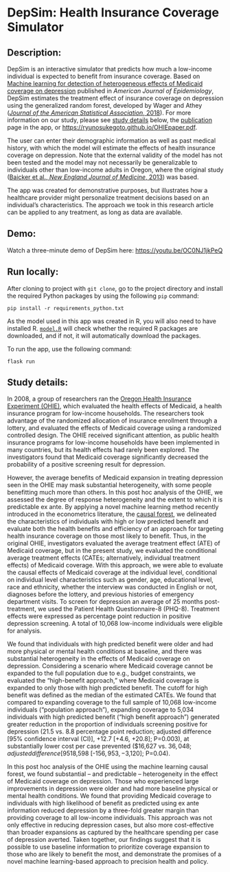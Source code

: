 # DepSim: Health Insurance Coverage Simulator
## Description:
DepSim is an interactive simulator that predicts how much a low-income individual is expected to benefit from insurance coverage. Based on <a href="https://academic.oup.com/aje/article/193/7/951/7612960" target="_blank">Machine learning for detection of heterogeneous effects of Medicaid coverage on depression</a> published in <i>American Journal of Epidemiology</i>, DepSim estimates the treatment effect of insurance coverage on depression using the generalized random forest, developed by Wager and Athey (<a href="https://www.tandfonline.com/doi/abs/10.1080/01621459.2017.1319839?journalCode=uasa20"><i>Journal of the American Statistical Association</i>, 2018</a>). For more information on our study, please see [study details](#study-details) below, the <a href="templates/publication.html">publication</a> page in the app, or https://ryunosukegoto.github.io/OHIEpaper.pdf.

The user can enter their demographic information as well as past medical history, with which the model will estimate the effects of health insurance coverage on depression. Note that the external validity of the model has not been tested and the model may not necessarily be generalizable to individuals other than low-income adults in Oregon, where the original study (<a href="https://www.nejm.org/doi/full/10.1056/NEJMsa1212321">Baicker et al., <i>New England Journal of Medicine</i>, 2013</a>) was based.

The app was created for demonstrative purposes, but illustrates how a healthcare provider might personalize treatment decisions based on an individual’s characteristics. The approach we took in this research article can be applied to any treatment, as long as data are available.

## Demo:
Watch a three-minute demo of DepSim here: <a href="https://youtu.be/OC0NJ1jkPeQ">https://youtu.be/OC0NJ1jkPeQ</a>

## Run locally:
After cloning to project with ```git clone```, go to the project directory and install the required Python packages by using the following ```pip``` command:
```
pip install -r requirements_python.txt
```

As the model used in this app was created in R, you will also need to have installed R. <a href="model.R">```model.R```</a> will check whether the required R packages are downloaded, and if not, it will automatically download the packages.

To run the app, use the following command:
```
flask run
```

## Study details:
In 2008, a group of researchers ran the <a href="https://www.nejm.org/doi/full/10.1056/NEJMsa1212321">Oregon Health Insurance Experiment (OHIE)</a>, which evaluated the health effects of Medicaid, a health insurance program for low-income households. The researchers took advantage of the randomized allocation of insurance enrollment through a lottery, and evaluated the effects of Medicaid coverage using a randomized controlled design. The OHIE received significant attention, as public health insurance programs for low-income households have been implemented in many countries, but its health effects had rarely been explored. The investigators found that Medicaid coverage significantly decreased the probability of a positive screening result for depression.

However, the average benefits of Medicaid expansion in treating depression seen in the OHIE may mask substantial heterogeneity, with some people benefitting much more than others. In this post hoc analysis of the OHIE, we assessed the degree of response heterogeneity and the extent to which it is predictable ex ante. By applying a novel machine learning method recently introduced in the econometrics literature, the <a href="https://www.tandfonline.com/doi/abs/10.1080/01621459.2017.1319839?journalCode=uasa20">causal forest</a>, we delineated the characteristics of individuals with high or low predicted benefit and evaluate both the health benefits and efficiency of an approach for targeting health insurance coverage on those most likely to benefit. Thus, in the original OHIE, investigators evaluated the average treatment effect (ATE) of Medicaid coverage, but in the present study, we evaluated the conditional average treatment effects (CATEs; alternatively, individual treatment effects) of Medicaid coverage. With this approach, we were able to evaluate the causal effects of Medicaid coverage at the individual level, conditional on individual level characteristics such as gender, age, educational level, race and ethnicity, whether the interview was conducted in English or not, diagnoses before the lottery, and previous histories of emergency department visits. To screen for depression an average of 25 months post-treatment, we used the Patient Health Questionnaire-8 (PHQ-8). Treatment effects were expressed as percentage point reduction in positive depression screening. A total of 10,068 low-income individuals were eligible for analysis.

We found that individuals with high predicted benefit were older and had more physical or mental health conditions at baseline, and there was substantial heterogeneity in the effects of Medicaid coverage on depression. Considering a scenario where Medicaid coverage cannot be expanded to the full population due to e.g., budget constraints, we evaluated the “high-benefit approach,” where Medicaid coverage is expanded to only those with high predicted benefit. The cutoff for high benefit was defined as the median of the estimated CATEs. We found that compared to expanding coverage to the full sample of 10,068 low-income individuals (“population approach”), expanding coverage to 5,034 individuals with high predicted benefit (“high benefit approach”) generated greater reduction in the proportion of individuals screening positive for depression (21.5 vs. 8.8 percentage point reduction; adjusted difference [95% confidence interval (CI)], +12.7 [+4.6, +20.8]; P=0.003), at substantially lower cost per case prevented ($16,627 vs. $36,048; adjusted difference [95%CI], -$18,598 [-$156,953, -$3,120]; P=0.04).

In this post hoc analysis of the OHIE using the machine learning causal forest, we found substantial – and predictable – heterogeneity in the effect of Medicaid coverage on depression. Those who experienced large improvements in depression were older and had more baseline physical or mental health conditions. We found that providing Medicaid coverage to individuals with high likelihood of benefit as predicted using ex ante information reduced depression by a three-fold greater margin than providing coverage to all low-income individuals. This approach was not only effective in reducing depression cases, but also more cost-effective than broader expansions as captured by the healthcare spending per case of depression averted. Taken together, our findings suggest that it is possible to use baseline information to prioritize coverage expansion to those who are likely to benefit the most, and demonstrate the promises of a novel machine learning-based approach to precision health and policy.
